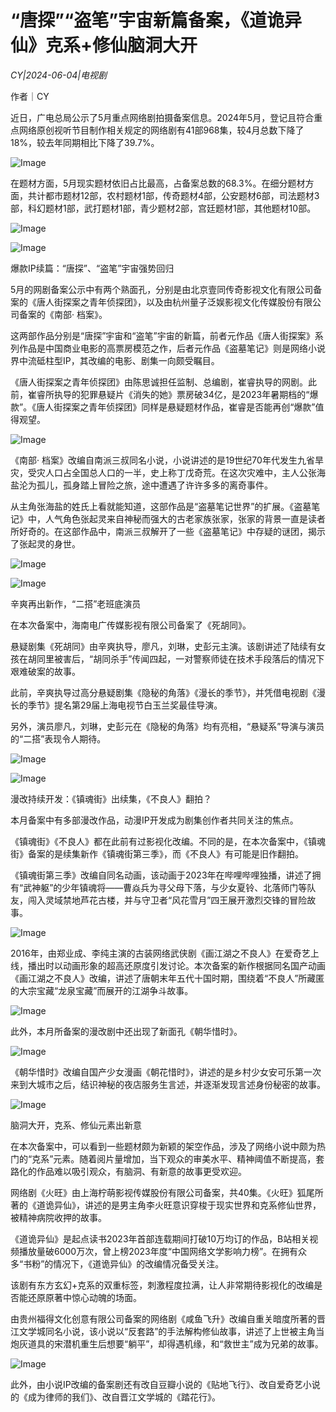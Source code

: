 # “唐探”“盗笔”宇宙新篇备案，《道诡异仙》克系+修仙脑洞大开

*CY|2024-06-04|电视剧*

作者｜CY

近日，广电总局公示了5月重点网络剧拍摄备案信息。2024年5月，登记且符合重点网络原创视听节目制作相关规定的网络剧有41部968集，较4月总数下降了18%，较去年同期相比下降了39.7%。

![Image](http://static.ylzbl.com/uploads/ueditor/php/upload/image/20240604/1717514842403284.jpeg)

在题材方面，5月现实题材依旧占比最高，占备案总数的68.3%。在细分题材方面，共计都市题材12部，农村题材1部，传奇题材4部，公安题材6部，司法题材3部，科幻题材1部，武打题材1部，青少题材2部，宫廷题材1部，其他题材10部。

![Image](http://static.ylzbl.com/uploads/ueditor/php/upload/image/20240604/1717514843943048.jpeg)

![Image](http://static.ylzbl.com/uploads/ueditor/php/upload/image/20240604/1717514844125736.png)

爆款IP续篇：“唐探”、“盗笔”宇宙强势回归

5月的网剧备案公示中有两个熟面孔，分别是由北京壹同传奇影视文化有限公司备案的《唐人街探案之青年侦探团》，以及由杭州量子泛娱影视文化传媒股份有限公司备案的《南部· 档案》。

这两部作品分别是“唐探”宇宙和“盗笔”宇宙的新篇，前者元作品《唐人街探案》系列作品是中国商业电影的高票房模范之作，后者元作品《盗墓笔记》则是网络小说界中流砥柱型IP，其改编的电影、剧集一向颇受瞩目。

《唐人街探案之青年侦探团》由陈思诚担任监制、总编剧，崔睿执导的网剧。此前，崔睿所执导的犯罪悬疑片《消失的她》票房破34亿，是2023年暑期档的“爆款”。《唐人街探案之青年侦探团》同样是悬疑题材作品，崔睿是否能再创“爆款”值得观望。

![Image](http://static.ylzbl.com/uploads/ueditor/php/upload/image/20240604/1717514845582016.jpeg)

《南部· 档案》改编自南派三叔同名小说，小说讲述的是19世纪70年代发生九省旱灾，受灾人口占全国总人口的一半，史上称丁戊奇荒。在这次灾难中，主人公张海盐沦为孤儿，孤身踏上冒险之旅，途中遭遇了许许多多的离奇事件。

从主角张海盐的姓氏上看就能知道，这部作品是“盗墓笔记世界”的扩展。《盗墓笔记》中，人气角色张起灵来自神秘而强大的古老家族张家，张家的背景一直是读者所好奇的。在这部作品中，南派三叔解开了一些《盗墓笔记》中存疑的谜团，揭示了张起灵的身世。

![Image](http://static.ylzbl.com/uploads/ueditor/php/upload/image/20240604/1717514845793133.png)

![Image](http://static.ylzbl.com/uploads/ueditor/php/upload/image/20240604/1717514846996085.png)

辛爽再出新作，“二搭”老班底演员

在本次备案中，海南电广传媒影视有限公司备案了《死胡同》。

悬疑剧集《死胡同》由辛爽执导，廖凡，刘琳，史彭元主演。该剧讲述了陆续有女孩在胡同里被害后，“胡同杀手”传闻四起，一对警察师徒在技术手段落后的情况下艰难破案的故事。

此前，辛爽执导过高分悬疑剧集《隐秘的角落》《漫长的季节》，并凭借电视剧《漫长的季节》提名第29届上海电视节白玉兰奖最佳导演。

另外，演员廖凡，刘琳，史彭元在《隐秘的角落》均有亮相，“悬疑系”导演与演员的“二搭”表现令人期待。

![Image](http://static.ylzbl.com/uploads/ueditor/php/upload/image/20240604/1717514847806140.png)

![Image](http://static.ylzbl.com/uploads/ueditor/php/upload/image/20240604/1717514848321201.png)

漫改持续开发：《镇魂街》出续集，《不良人》翻拍？

本月备案中有多部漫改作品，动漫IP开发成为剧集创作者共同关注的焦点。

《镇魂街》《不良人》都在此前有过影视化改编。不同的是，在本次备案中，《镇魂街》备案的是续集新作《镇魂街第三季》，而《不良人》有可能是旧作翻拍。

《镇魂街第三季》改编自同名动画，该动画于2023年在哔哩哔哩独播，讲述了拥有“武神躯”的少年镇魂将——曹焱兵为寻父母下落，与少女夏铃、北落师门等队友，闯入灵域禁地芦花古楼，并与守卫者“风花雪月”四王展开激烈交锋的冒险故事。

![Image](http://static.ylzbl.com/uploads/ueditor/php/upload/image/20240604/1717514848997147.png)

2016年，由郑业成、李纯主演的古装网络武侠剧《画江湖之不良人》在爱奇艺上线，播出时以动画形象的超高还原度引发讨论。本次备案的新作根据同名国产动画《画江湖之不良人》改编，讲述了唐朝末年五代十国时期，围绕着“不良人”所藏匿的大宗宝藏“龙泉宝藏”而展开的江湖争斗故事。

![Image](http://static.ylzbl.com/uploads/ueditor/php/upload/image/20240604/1717514852878561.png)

此外，本月所备案的漫改剧中还出现了新面孔《朝华惜时》。

![Image](http://static.ylzbl.com/uploads/ueditor/php/upload/image/20240604/1717514865761186.png)

《朝华惜时》改编自国产少女漫画《朝花惜时》，讲述的是乡村少女安可乐第一次来到大城市之后，结识神秘的夜店服务生言述，并逐渐发现言述身份秘密的故事。

![Image](http://static.ylzbl.com/uploads/ueditor/php/upload/image/20240604/1717514866841723.png)

脑洞大开，克系、修仙元素出新意

在本次备案中，可以看到一些题材颇为新颖的架空作品，涉及了网络小说中颇为热门的“克系”元素。随着阅片量增加，当下观众的审美水平、精神阈值不断提高，套路化的作品难以吸引观众，有脑洞、有新意的故事更受欢迎。

网络剧《火旺》由上海柠萌影视传媒股份有限公司备案，共40集。《火旺》狐尾所著的《道诡异仙》，讲述的是男主角李火旺意识穿梭于现实世界和克系修仙世界，被精神病院收押的故事。

《道诡异仙》是起点读书2023年首部连载期间打破10万均订的作品，B站相关视频播放量破6000万次，曾上榜2023年度“中国网络文学影响力榜”。在拥有众多“书粉”的情况下，《道诡异仙》的改编情况备受关注。

该剧有东方玄幻+克系的双重标签，刺激程度拉满，让人非常期待影视化的改编是否能还原原著中惊心动魄的场面。

由贵州福得文化创意有限公司备案的网络剧《咸鱼飞升》改编自重关暗度所著的晋江文学城同名小说，该小说以“反套路”的手法解构修仙故事，讲述了上世被主角当炮灰道具的宋潜机重生后想要“躺平”，却得遇机缘，和“救世主”成为兄弟的故事。

![Image](http://static.ylzbl.com/uploads/ueditor/php/upload/image/20240604/1717514867201958.jpeg)

此外，由小说IP改编的备案剧还有改自豆瓣小说的《贴地飞行》、改自爱奇艺小说的《成为律师的我们》、改自晋江文学城的《踏花行》。

